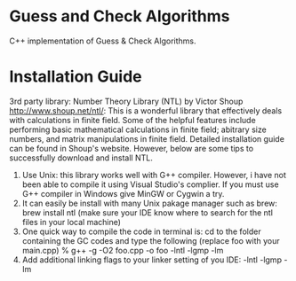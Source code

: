 # Guess and Check Algorithms 
C++ implementation of Guess &amp; Check Algorithms.
# Installation Guide
3rd party library:
Number Theory Library (NTL) by Victor Shoup http://www.shoup.net/ntl/:
This is a wonderful library that effectively deals with calculations in finite field.
Some of the helpful features include performing basic mathematical calculations in finite field; abitrary size numbers, and matrix manipulations in finite field. 
Detailed installation guide can be found in Shoup's website. However, below are some tips to successfully download and install NTL.
1. Use Unix: this library works well with G++ compiler. However, i have not been able to compile it using Visual Studio's complier. If you must use G++ compiler in Windows give MinGW or Cygwin a try.
2. It can easily be install with many Unix pakage manager such as brew: brew install ntl (make sure your IDE know where to search for the ntl files in your local machine)
3. One quick way to compile the code in terminal is:
cd to the folder containing the GC codes and type the following (replace foo with your main.cpp)
% g++ -g -O2 foo.cpp -o foo -lntl -lgmp -lm
4. Add additional linking flags to your linker setting of you IDE: -lntl -lgmp -lm

